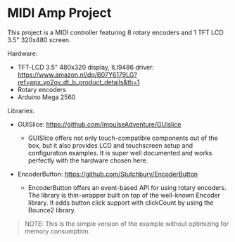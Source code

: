 # MIDI Amp Project

This project is a MIDI controller featuring 8 rotary encoders and 1 TFT LCD 3.5" 320x480 screen.

Hardware:
- TFT-LCD 3.5" 480x320 display, ILI9486 driver: https://www.amazon.nl/dp/B07Y6179LG?ref=ppx_yo2ov_dt_b_product_details&th=1
- Rotary encoders
- Arduino Mega 2560

Libraries:
 - GUISlice: https://github.com/ImpulseAdventure/GUIslice
   - GUISlice offers not only touch-compatible components out of the box,
     but it also provides LCD and touchscreen setup and configuration examples.
     It is super well documented and works perfectly with the hardware chosen here.

 - EncoderButton: https://github.com/Stutchbury/EncoderButton
   - EncoderButton offers an event-based API for using rotary encoders.
     The library is thin-wrapper built on top of the well-known Encoder library.
     It adds button click support with clickCount by using the Bounce2 library.
    
> NOTE: This is the simple version of the example without optimizing for memory consumption.